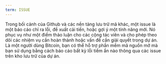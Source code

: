 ```yaml
---
term: ISSUE
---
```


Trong bối cảnh của Github và các nền tảng lưu trữ mã khác, một issue là một báo cáo chỉ ra lỗi, đề xuất cải tiến, hoặc gợi ý một tính năng mới. Nó phục vụ như một điểm thảo luận cho các cộng tác viên và cho phép theo dõi các nhiệm vụ cần hoàn thành hoặc vấn đề cần giải quyết trong dự án. Là một người dùng Bitcoin, bạn có thể hỗ trợ phần mềm mã nguồn mở mà bạn sử dụng bằng cách báo cáo bất kỳ lỗi tiềm ẩn nào thông qua các issue trên kho lưu trữ của dự án.